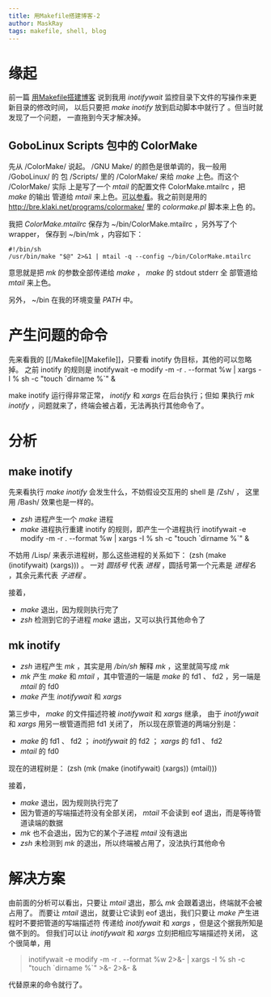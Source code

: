 ```yaml
---
title: 用Makefile搭建博客-2
author: MaskRay
tags: makefile, shell, blog
---
```


# 缘起

前一篇 [用Makefile搭建博客](./2011-07-12-blogging-with-makefile.html) 说到我用 *inotifywait* 监控目录下文件的写操作来更新目录的修改时间，
以后只要把 *make inotify* 放到启动脚本中就行了 。但当时就发现了一个问题，
一直拖到今天才解决掉。

## GoboLinux Scripts 包中的 ColorMake

先从 /ColorMake/ 说起。 /GNU Make/ 的颜色是很单调的，我一般用 /GoboLinux/ 的
包 /Scripts/ 里的 /ColorMake/ 来给 *make* 上色。而这个 /ColorMake/ 实际
上是写了一个 *mtail* 的配置文件 ColorMake.mtailrc ，把 *make* 的输出
管道给 *mtail* 来上色。[可以参看](http://forum.ubuntu.org.cn/viewtopic.php?f56&t285953)。我之前则是用的
http://bre.klaki.net/programs/colormake/ 里的 *colormake.pl* 脚本来上色
的。

我把 *ColorMake.mtailrc* 保存为 ~/bin/ColorMake.mtailrc ，另外写了个 wrapper，
保存到 ~/bin/mk ，内容如下：

    #!/bin/sh
    /usr/bin/make "$@" 2>&1 | mtail -q --config ~/bin/ColorMake.mtailrc

意思就是把 *mk* 的参数全部传递给 *make* ， *make* 的 stdout stderr 全
部管道给 *mtail* 来上色。

另外， ~/bin 在我的环境变量 *PATH* 中。

# 产生问题的命令

先来看我的 [[/Makefile][Makefile]]，只要看 inotify 伪目标，其他的可以忽略掉。
之前 inotify 的规则是 inotifywait -e modify -m -r . --format %w | xargs -I % sh -c "touch \`dirname %\`" &

make inotify 运行得非常正常， *inotify* 和 *xargs* 在后台执行；但如
果执行 *mk inotify* ，问题就来了，终端会被占着，无法再执行其他命令了。

# 分析

## make inotify

先来看执行 *make inotify* 会发生什么，不妨假设交互用的 shell 是 /Zsh/ ，
这里用 /Bash/ 效果也是一样的。

- *zsh* 进程产生一个 *make* 进程
- *make* 进程执行重建 inotify 的规则，即产生一个进程执行 inotifywait -e modify -m -r . --format %w | xargs -I % sh -c "touch \`dirname %\`" &

不妨用 /Lisp/ 来表示进程树，那么这些进程的关系如下： (zsh (make (inotifywait) (xargs))) 。
一对 *圆括号* 代表 *进程* ，圆括号第一个元素是 *进程名* ，其余元素代表 *子进程* 。

接着，

- *make* 退出，因为规则执行完了
- *zsh* 检测到它的子进程 *make* 退出，又可以执行其他命令了

## mk inotify

- *zsh* 进程产生 *mk* ，其实是用 */bin/sh* 解释 *mk* ，这里就简写成 *mk*
- *mk* 产生 *make* 和 *mtail* ，其中管道的一端是 *make* 的 fd1 、 fd2 ，另一端是 *mtail* 的 fd0
- *make* 产生 *inotifywait* 和 *xargs*

第三步中， *make* 的文件描述符被 *inotifywait* 和 *xargs* 继承，
由于 *inotifywait* 和 *xargs* 用另一根管道而把 fd1 关闭了，
所以现在原管道的两端分别是：

- *make* 的 fd1 、 fd2 ； *inotifywait* 的 fd2 ； *xargs* 的 fd1 、 fd2
- *mtail* 的 fd0

现在的进程树是： (zsh (mk (make (inotifywait) (xargs)) (mtail)))

接着，

- *make* 退出，因为规则执行完了
- 因为管道的写端描述符没有全部关闭， *mtail* 不会读到 eof 退出，而是等待管道读端的数据
- *mk* 也不会退出，因为它的某个子进程 *mtail* 没有退出
- *zsh* 未检测到 *mk* 的退出，所以终端被占用了，没法执行其他命令

# 解决方案

由前面的分析可以看出，只要让 *mtail* 退出，那么 *mk* 会跟着退出，终端就不会被占用了。
而要让 *mtail* 退出，就要让它读到 eof 退出，我们只要让 *make* 产生进程时不要把管道的写端描述符
传递给 *inotifywait* 和 *xargs* ，但是这个据我所知是做不到的。
但我们可以让 *inotifywait* 和 *xargs* 立刻把相应写端描述符关闭，
这个很简单，用

> inotifywait -e modify -m -r . --format %w 2>&- | xargs -I % sh -c "touch \`dirname %\`" >&- 2>&- &

代替原来的命令就行了。
